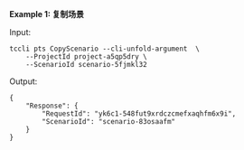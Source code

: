 **Example 1: 复制场景**



Input: 

```
tccli pts CopyScenario --cli-unfold-argument  \
    --ProjectId project-a5qp5dry \
    --ScenarioId scenario-5fjmkl32
```

Output: 
```
{
    "Response": {
        "RequestId": "yk6c1-548fut9xrdczcmefxaqhfm6x9i",
        "ScenarioId": "scenario-83osaafm"
    }
}
```

